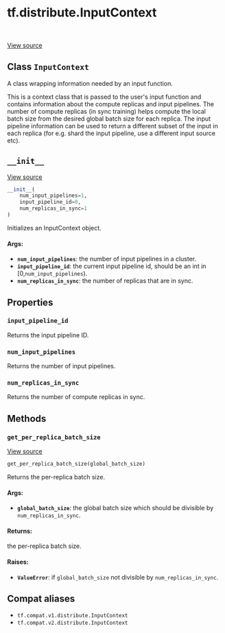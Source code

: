 <div itemscope itemtype="http://developers.google.com/ReferenceObject">
<meta itemprop="name" content="tf.distribute.InputContext" />
<meta itemprop="path" content="Stable" />
<meta itemprop="property" content="input_pipeline_id"/>
<meta itemprop="property" content="num_input_pipelines"/>
<meta itemprop="property" content="num_replicas_in_sync"/>
<meta itemprop="property" content="__init__"/>
<meta itemprop="property" content="get_per_replica_batch_size"/>
</div>

# tf.distribute.InputContext

<!-- Insert buttons and diff -->

<table class="tfo-notebook-buttons tfo-api" align="left">
</table>

<a target="_blank" href="/code/stable/tensorflow/python/distribute/distribute_lib.py">View source</a>



## Class `InputContext`

A class wrapping information needed by an input function.



<!-- Placeholder for "Used in" -->

This is a context class that is passed to the user's input function and
contains information about the compute replicas and input pipelines. The
number of compute replicas (in sync training) helps compute the local batch
size from the desired global batch size for each replica. The input pipeline
information can be used to return a different subset of the input in each
replica (for e.g. shard the input pipeline, use a different input
source etc).

<h2 id="__init__"><code>__init__</code></h2>

<a target="_blank" href="/code/stable/tensorflow/python/distribute/distribute_lib.py">View source</a>

``` python
__init__(
    num_input_pipelines=1,
    input_pipeline_id=0,
    num_replicas_in_sync=1
)
```

Initializes an InputContext object.


#### Args:


* <b>`num_input_pipelines`</b>: the number of input pipelines in a cluster.
* <b>`input_pipeline_id`</b>: the current input pipeline id, should be an int in
  [0,`num_input_pipelines`).
* <b>`num_replicas_in_sync`</b>: the number of replicas that are in sync.



## Properties

<h3 id="input_pipeline_id"><code>input_pipeline_id</code></h3>

Returns the input pipeline ID.


<h3 id="num_input_pipelines"><code>num_input_pipelines</code></h3>

Returns the number of input pipelines.


<h3 id="num_replicas_in_sync"><code>num_replicas_in_sync</code></h3>

Returns the number of compute replicas in sync.




## Methods

<h3 id="get_per_replica_batch_size"><code>get_per_replica_batch_size</code></h3>

<a target="_blank" href="/code/stable/tensorflow/python/distribute/distribute_lib.py">View source</a>

``` python
get_per_replica_batch_size(global_batch_size)
```

Returns the per-replica batch size.


#### Args:


* <b>`global_batch_size`</b>: the global batch size which should be divisible by
  `num_replicas_in_sync`.


#### Returns:

the per-replica batch size.



#### Raises:


* <b>`ValueError`</b>: if `global_batch_size` not divisible by
  `num_replicas_in_sync`.





## Compat aliases

* `tf.compat.v1.distribute.InputContext`
* `tf.compat.v2.distribute.InputContext`

